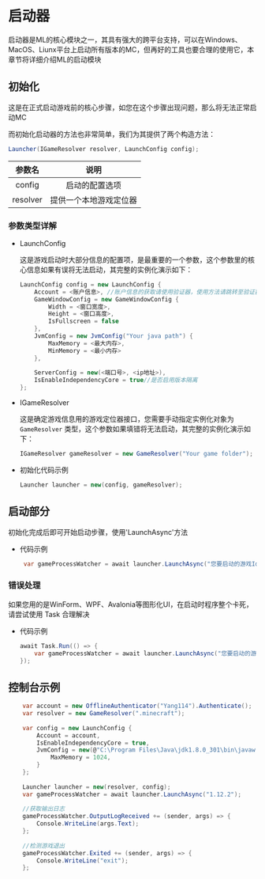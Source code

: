 # 启动器

启动器是ML的核心模块之一，其具有强大的跨平台支持，可以在Windows、MacOS、Liunx平台上启动所有版本的MC，但再好的工具也要合理的使用它，本章节将详细介绍ML的启动模块

## 初始化
这是在正式启动游戏前的核心步骤，如您在这个步骤出现问题，那么将无法正常启动MC

而初始化启动器的方法也非常简单，我们为其提供了两个构造方法：

```cs
Launcher(IGameResolver resolver, LaunchConfig config);
```

|参数名|说明|
|:---:|:---:|
| config | 启动的配置选项 |
| resolver | 提供一个本地游戏定位器 |



### 参数类型详解

+ LaunchConfig
    <div>这是游戏启动时大部分信息的配置项，是最重要的一个参数，这个参数里的核心信息如果有误将无法启动，其完整的实例化演示如下：</div>


    ```cs
    LaunchConfig config = new LaunchConfig {
        Account = <账户信息>, //账户信息的获取请使用验证器，使用方法请跳转至验证器文档查看
        GameWindowConfig = new GameWindowConfig {
            Width = <窗口宽度>,
            Height = <窗口高度>,
            IsFullscreen = false
        },
        JvmConfig = new JvmConfig("Your java path") {
            MaxMemory = <最大内存>,
            MinMemory = <最小内存> 
        },
        
        ServerConfig = new(<端口号>, <ip地址>),
        IsEnableIndependencyCore = true//是否启用版本隔离
    };   
    ```

+ IGameResolver

    这是确定游戏信息用的游戏定位器接口，您需要手动指定实例化对象为 `GameResolver` 类型，这个参数如果填错将无法启动，其完整的实例化演示如下：

    ```cs
    IGameResolver gameResolver = new GameResolver("Your game folder");
    ```


+ 初始化代码示例
    ```cs
    Launcher launcher = new(config, gameResolver);
    ```

## 启动部分

初始化完成后即可开始启动步骤，使用'LaunchAsync'方法
+ 代码示例
    ```cs
     var gameProcessWatcher = await launcher.LaunchAsync("您要启动的游戏Id");
    ```

### 错误处理
如果您用的是WinForm、WPF、Avalonia等图形化UI，在启动时程序整个卡死，请尝试使用 Task 合理解决
+ 代码示例
    ```cs
    await Task.Run(() => {
        var gameProcessWatcher = await launcher.LaunchAsync("您要启动的游戏Id");
    });
    ```

## 控制台示例


```cs
    var account = new OfflineAuthenticator("Yang114").Authenticate();
    var resolver = new GameResolver(".minecraft");
    
    var config = new LaunchConfig {
        Account = account,
        IsEnableIndependencyCore = true,
        JvmConfig = new(@"C:\Program Files\Java\jdk1.8.0_301\bin\javaw.exe") {
            MaxMemory = 1024,
        }
    };
    
    Launcher launcher = new(resolver, config);
    var gameProcessWatcher = await launcher.LaunchAsync("1.12.2");
    
    //获取输出日志
    gameProcessWatcher.OutputLogReceived += (sender, args) => {
        Console.WriteLine(args.Text);
    };
    
    //检测游戏退出
    gameProcessWatcher.Exited += (sender, args) => {
        Console.WriteLine("exit");  
    };
```
